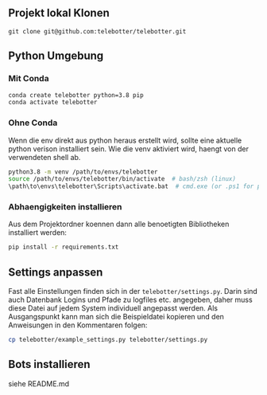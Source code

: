 ## Projekt lokal Klonen

```
git clone git@github.com:telebotter/telebotter.git
```

## Python Umgebung

### Mit Conda

```bash
conda create telebotter python=3.8 pip
conda activate telebotter
```

### Ohne Conda

Wenn die env direkt aus python heraus erstellt wird, sollte eine aktuelle python verison installiert sein. Wie die venv aktiviert wird, haengt von der verwendeten shell ab.

```bash
python3.8 -m venv /path/to/envs/telebotter
source /path/to/envs/telebotter/bin/activate  # bash/zsh (linux)
\path\to\envs\telebotter\Scripts\activate.bat  # cmd.exe (or .ps1 for powershell)
```

### Abhaengigkeiten installieren

Aus dem Projektordner koennen dann alle benoetigten Bibliotheken installiert werden:
```bash
pip install -r requirements.txt
```

## Settings anpassen

Fast alle Einstellungen finden sich in der `telebotter/settings.py`. Darin sind auch Datenbank Logins und Pfade zu logfiles etc. angegeben, daher muss diese Datei auf jedem System individuell angepasst werden. Als Ausgangspunkt kann man sich die Beispieldatei kopieren und den Anweisungen in den Kommentaren folgen:
```bash
cp telebotter/example_settings.py telebotter/settings.py
```

## Bots installieren
siehe README.md
